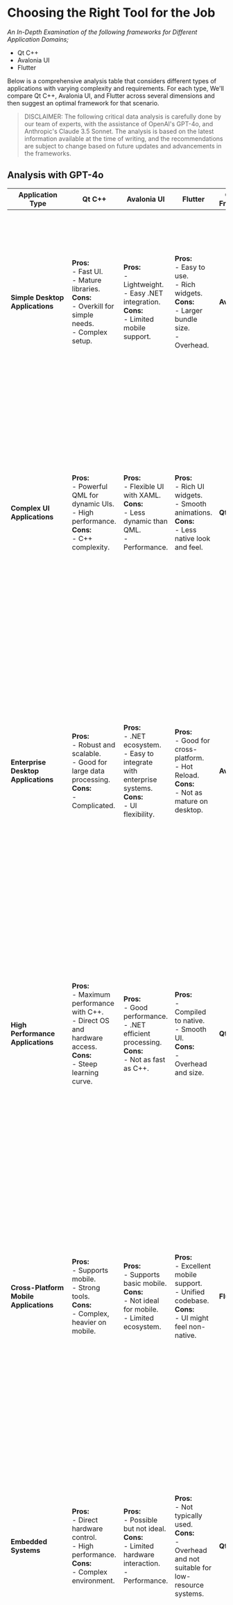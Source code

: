# Choosing the Right Tool for the Job
*An In-Depth Examination of the following frameworks for Different Application Domains;*
- Qt C++ 
- Avalonia UI
- Flutter

Below is a comprehensive analysis table that considers different types of applications with varying complexity and requirements. For each type, We'll compare Qt C++, Avalonia UI, and Flutter across several dimensions and then suggest an optimal framework for that scenario.

> DISCLAIMER: The following critical data analysis is carefully done by our team of experts, with the assistance of OpenAI's GPT-4o, and Anthropic's Claude 3.5 Sonnet. The analysis is based on the latest information available at the time of writing, and the recommendations are subject to change based on future updates and advancements in the frameworks.

## Analysis with GPT-4o

| Application Type                       | Qt C++                                                                                                           | Avalonia UI                                                                                                  | Flutter                                                                                             | Optimal Framework | Analysis                                                                                                                                                                                                                                                                                                                                                                                                                                                                               |
| -------------------------------------- | ---------------------------------------------------------------------------------------------------------------------------- | ------------------------------------------------------------------------------------------------------------------------ | --------------------------------------------------------------------------------------------------------------- | ----------------- | -------------------------------------------------------------------------------------------------------------------------------------------------------------------------------------------------------------------------------------------------------------------------------------------------------------------------------------------------------------------------------------------------------------------------------------------------------------------------------------- |
| **Simple Desktop Applications**        | **Pros:**<br> - Fast UI.<br> - Mature libraries.<br> **Cons:**<br> - Overkill for simple needs.<br> - Complex setup.         | **Pros:**<br> - Lightweight.<br> - Easy .NET integration.<br> **Cons:**<br> - Limited mobile support.                    | **Pros:**<br> - Easy to use.<br> - Rich widgets.<br> **Cons:**<br> - Larger bundle size.<br> - Overhead.        | **Avalonia UI**   | For simple desktop applications where the aim is to have a lightweight and straightforward setup, **Avalonia UI** is optimal due to its ease of use within the .NET ecosystem, and it provides all necessary functionalities without the overhead of more massive frameworks.                                                                                                                                                                                                          |
| **Complex UI Applications**            | **Pros:**<br> - Powerful QML for dynamic UIs.<br> - High performance.<br> **Cons:**<br> - C++ complexity.                    | **Pros:**<br> - Flexible UI with XAML.<br> **Cons:**<br> - Less dynamic than QML.<br> - Performance.                     | **Pros:**<br> - Rich UI widgets.<br> - Smooth animations.<br> **Cons:**<br> - Less native look and feel.        | **Qt C++**        | For complex UI applications that require dynamic interfaces and high performance, **Qt C++** stands out with its QML engine and QtWidgets for more traditional UIs. The performance of C++ and the rich set of features make it suitable for applications that need a sophisticated user interface with a lot of interactive and performant features.                                                                                                                                  |
| **Enterprise Desktop Applications**    | **Pros:**<br> - Robust and scalable.<br> - Good for large data processing.<br> **Cons:**<br> - Complicated.                  | **Pros:**<br> - .NET ecosystem.<br> - Easy to integrate with enterprise systems.<br> **Cons:**<br> - UI flexibility.<br> | **Pros:**<br> - Good for cross-platform.<br> - Hot Reload.<br> **Cons:**<br> - Not as mature on desktop.        | **Avalonia UI**   | For enterprise applications, particularly those that integrate deeply with other business systems, **Avalonia UI** is the optimal choice as it provides robust .NET integration and is well-suited for enterprise patterns. It offers a good balance between UI capabilities and backend integration, making it ideal for applications that are more focused on business logic and data rather than on highly dynamic UIs.                                                             |
| **High Performance Applications**      | **Pros:**<br> - Maximum performance with C++.<br> - Direct OS and hardware access.<br> **Cons:**<br> - Steep learning curve. | **Pros:**<br> - Good performance.<br> - .NET efficient processing.<br> **Cons:**<br> - Not as fast as C++.               | **Pros:**<br> - Compiled to native.<br> - Smooth UI.<br> **Cons:**<br> - Overhead and size.                     | **Qt C++**        | For applications where performance is critical, especially those needing to handle complex calculations or large datasets, **Qt C++** is the clear winner. It leverages the efficiency of C++ and provides extensive tools and libraries that can handle intensive tasks with better direct access to hardware and operating system resources.                                                                                                                                         |
| **Cross-Platform Mobile Applications** | **Pros:**<br> - Supports mobile.<br> - Strong tools.<br> **Cons:**<br> - Complex, heavier on mobile.                         | **Pros:**<br> - Supports basic mobile.<br> **Cons:**<br> - Not ideal for mobile.<br> - Limited ecosystem.                | **Pros:**<br> - Excellent mobile support.<br> - Unified codebase.<br> **Cons:**<br> - UI might feel non-native. | **Flutter**       | When it comes to cross-platform mobile applications, **Flutter** is the undeniable leader. It provides a unified codebase for iOS and Android, has a vast array of widgets and tools tailored for mobile, and ensures that the UI performs well on both platforms. Its design-centric approach and hot reload capabilities make it ideal for mobile app development where user experience is paramount.                                                                                |
| **Embedded Systems**                   | **Pros:**<br> - Direct hardware control.<br> - High performance.<br> **Cons:**<br> - Complex environment.                    | **Pros:**<br> - Possible but not ideal.<br> **Cons:**<br> - Limited hardware interaction.<br> - Performance.             | **Pros:**<br> - Not typically used.<br> **Cons:**<br> - Overhead and not suitable for low-resource systems.     | **Qt C++**        | For embedded systems, **Qt C++** is superior due to its ability to interact directly with hardware and perform at high levels in constrained environments. Qt for Device Creation is specifically designed for developing embedded systems and provides tools and features that are optimized for such use cases.                                                                                                                                                                      |
| **Data-Intensive Applications**        | **Pros:**<br> - Efficient data handling with C++.<br> - Scalable.<br> **Cons:**<br> - Complexity in large apps.              | **Pros:**<br> - .NET libraries for data.<br> - LINQ and Entity Framework.<br> **Cons:**<br> - UI limitations.            | **Pros:**<br> - Good for front-end.<br> **Cons:**<br> - Not as strong for backend heavy lifting.                | **Qt C++**        | For data-intensive applications that require efficient processing of large amounts of data, **Qt C++** again takes the lead due to its performance advantages. The ability to use multi-threading and direct memory management can significantly enhance the handling of large datasets. However, for applications that are heavily integrated with databases and prefer LINQ or Entity Framework for data operations, **Avalonia UI** with .NET might be more suitable.               |
| **Gaming and Multimedia Applications** | **Pros:**<br> - Fast graphics rendering.<br> - Supports OpenGL and Vulkan.<br> **Cons:**<br> - Complex setup.                | **Pros:**<br> - Basic support with libraries.<br> **Cons:**<br> - Not designed for gaming.<br>                           | **Pros:**<br> - Rich animations.<br> - Good for simple games.<br> **Cons:**<br> - Not for complex 3D games.     | **Qt C++**        | For gaming and multimedia applications, **Qt C++** is the optimal choice due to its powerful graphical capabilities and support for OpenGL and Vulkan. It's well-suited for applications that require real-time rendering of complex visuals. While Flutter can be used for simpler games and animations, and Avalonia UI can be used for applications with simpler graphics, Qt's support for multimedia and gaming frameworks like QML and Qt3D makes it superior for this category. |
| **IoT Applications**                   | **Pros:**<br> - Ideal for embedded and IoT.<br> - Robust for IoT devices.<br> **Cons:**<br> - Overhead on smaller devices.   | **Pros:**<br> - Can be used but not typical.<br> **Cons:**<br> - Limited IoT features.<br>                               | **Pros:**<br> - Basic IoT support.<br> **Cons:**<br> - Not ideal for lower-end IoT devices.                     | **Qt C++**        | For IoT applications, particularly those that run on embedded devices or require interaction with hardware, **Qt C++** is the preferred framework. It offers a range of tools for developing applications that can run on a variety of hardware with different resource constraints. Its strong performance and lower-level access are essential for the varied needs of IoT devices.                                                                                                  |
| **Office/Business Applications**       | **Pros:**<br> - Customizable UI.<br> - Good for complex forms.<br> **Cons:**<br> - Might be too heavy.                       | **Pros:**<br> - Great with business logic.<br> - Easy data binding with XAML.<br> **Cons:**<br> - Less rich UI.          | **Pros:**<br> - Unified look.<br> - Good for standard apps.<br> **Cons:**<br> - Overhead.                       | **Avalonia UI**   | For traditional office or business applications that often require complex forms, data integration, and a consistent look with moderate complexity, **Avalonia UI** is the optimal choice. It provides a good balance of UI capabilities and business logic integration, making it easier to develop typical business applications like CRMs, data entry forms, and other internal tools, especially when leveraging the .NET ecosystem for backend services.                          |

---

## Analysis with Claude 3.5 Sonnet

| Application Type              | Complexity | Variety | Qt C++                                                                                                 | Avalonia UI                                                                                                 | Flutter                                                                                                   | Optimal Framework                                         |
| ----------------------------- | ---------- | ------- | ------------------------------------------------------------------------------------------------------ | ----------------------------------------------------------------------------------------------------------- | --------------------------------------------------------------------------------------------------------- | --------------------------------------------------------- |
| Simple Utility App            | Low        | Low     | Overkill for simple apps, but provides flexibility and performance.                                    | Suitable for simple .NET apps with native look and feel.                                                    | Easy to create simple, cross-platform apps with rich UI.                                                  | Flutter or Avalonia UI                                    |
| Complex Desktop App           | High       | High    | Ideal for complex, performance-critical desktop apps with low-level OS access.                         | Suitable for complex .NET desktop apps with good performance and flexibility.                               | Can handle complex apps, but may have limitations for advanced desktop features.                          | Qt C++ or Avalonia UI                                     |
| Cross-Platform Mobile App     | Medium     | High    | Supports mobile app development, but may require more effort compared to Flutter.                      | Supports mobile app development, but Flutter provides a more seamless experience.                           | Excels in creating high-performance, visually rich mobile apps across platforms.                          | Flutter                                                   |
| Real-Time Data Processing App | High       | Low     | Excellent choice for real-time, low-latency data processing with C++ performance.                      | Suitable for real-time .NET apps, but may not match the raw performance of C++.                             | Can handle real-time data processing, but may have limitations for highly performance-critical scenarios. | Qt C++                                                    |
| Enterprise LOB App            | High       | Medium  | Suitable for enterprise apps, but may require more development effort.                                 | Ideal for enterprise .NET apps with good performance, scalability, and maintainability.                     | Can be used for enterprise apps, but may have limitations for complex business logic and integrations.    | Avalonia UI                                               |
| Multimedia App (Audio/Video)  | High       | Medium  | Excellent choice for multimedia apps with low-level media processing capabilities.                     | Suitable for multimedia .NET apps, but may not have the same level of low-level control as Qt C++.          | Provides good multimedia support, but may have limitations for advanced media processing and control.     | Qt C++                                                    |
| System Monitoring App         | Medium     | Medium  | Ideal for system monitoring apps with low-level OS access and performance.                             | Suitable for .NET system monitoring apps with good OS interaction and reliability.                          | Can be used for system monitoring, but may have limitations for low-level OS access and control.          | Qt C++ or Avalonia UI                                     |
| Data Visualization App        | Medium     | High    | Provides powerful data visualization capabilities with Qt Charts and Qt Data Visualization.            | Supports data visualization with libraries like OxyPlot and LiveCharts.                                     | Excels in creating interactive and visually appealing data visualization apps.                            | Flutter or Qt C++                                         |
| Game Development              | High       | High    | Suitable for game development with Qt3D and Qt GamePad, but may not be as specialized as game engines. | Can be used for game development with libraries like UrhoSharp, but not as comprehensive as game engines.   | Provides good support for 2D game development, but may have limitations for complex 3D games.             | Qt C++ (for complex games) or Flutter (for simpler games) |
| IoT and Embedded Systems App  | High       | Low     | Ideal for IoT and embedded apps with low-level hardware access and performance optimization.           | Can be used for IoT and embedded .NET apps, but may not have the same level of low-level control as Qt C++. | Suitable for IoT app development, but may have limitations for low-level hardware access and control.     | Qt C++                                                    |

---

Please note that this table provides a general comparison and the optimal framework choice may vary based on the specific requirements, target platforms, performance needs, and development team's expertise for each application type.

Qt C++ shines in applications that require high performance, low-level system access, and complex functionality. It is particularly well-suited for demanding desktop applications, real-time data processing, multimedia applications, and embedded systems.

Avalonia UI with .NET is a strong choice for enterprise line-of-business applications, complex desktop applications, and system monitoring tools. It provides a balance of performance, flexibility, and maintainability, along with the benefits of the .NET ecosystem.

Flutter excels in cross-platform mobile app development, delivering high-performance and visually appealing user interfaces. It is also suitable for data visualization applications and simpler games that prioritize smooth animations and interactive experiences.

Ultimately, the decision should be based on a careful evaluation of the specific requirements, target platforms, performance needs, and the expertise of the development team. Each framework has its strengths, and the optimal choice depends on aligning those strengths with the unique needs of the application being developed.